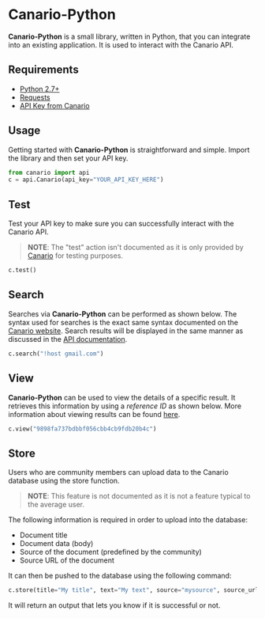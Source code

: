 # Canario-Python
**Canario-Python** is a small library, written in Python, that you can integrate into an existing application. It is used to interact with the Canario API.

## Requirements
- [Python 2.7+][0]
- [Requests][1]
- [API Key from Canario][2]

## Usage
Getting started with **Canario-Python** is straightforward and simple. Import the library and then set your API key. 

```python
from canario import api
c = api.Canario(api_key="YOUR_API_KEY_HERE")
```

## Test
Test your API key to make sure you can successfully interact with the Canario API.
> **NOTE**: The "test" action isn't documented as it is only provided by [Canario](https://canar.io/help/api/#help_action_overview) for testing purposes.

```python
c.test()
```

## Search
Searches via **Canario-Python** can be performed as shown below. The syntax used for searches is the exact same syntax documented on the [Canario website][3]. Search results will be displayed in the same manner as discussed in the [API documentation][4].

```python
c.search("!host gmail.com")
```

## View
**Canario-Python** can be used to view the details of a specific result. It retrieves this information by using a *reference ID* as shown below. More information about viewing results can be found [here][5].

```python
c.view("9898fa737bdbbf056cbb4cb9fdb20b4c")
```

## Store
Users who are community members can upload data to the Canario database using the store function. 
> **NOTE**: This feature is not documented as it is not a feature typical to the average user.

The following information is required in order to upload into the database:

* Document title
* Document data (body)
* Source of the document (predefined by the community)
* Source URL of the document

It can then be pushed to the database using the following command:

```python
c.store(title="My title", text="My text", source="mysource", source_url="https://mysource/1.txt")
```

It will return an output that lets you know if it is successful or not.

[0]: https://www.python.org/downloads/
[1]: http://docs.python-requests.org/en/master/user/quickstart/
[2]: https://canar.io/register/
[3]: https://canar.io/help/#help_using
[4]: https://canar.io/help/api/#help_action_search
[5]: https://canar.io/help/api/#help_action_view
